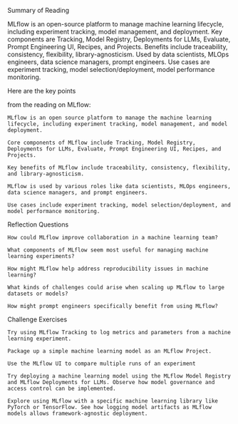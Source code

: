 Summary of Reading  

MLflow is an open-source platform to manage machine learning lifecycle, including experiment tracking, model management, and deployment. Key components are Tracking, Model Registry, Deployments for LLMs, Evaluate, Prompt Engineering UI, Recipes, and Projects. Benefits include traceability, consistency, flexibility, library-agnosticism. Used by data scientists, MLOps engineers, data science managers, prompt engineers. Use cases are experiment tracking, model selection/deployment, model performance monitoring.

Here are the key points

 from the reading on MLflow:

    MLflow is an open source platform to manage the machine learning lifecycle, including experiment tracking, model management, and model deployment. 

    Core components of MLflow include Tracking, Model Registry, Deployments for LLMs, Evaluate, Prompt Engineering UI, Recipes, and Projects.

    Key benefits of MLflow include traceability, consistency, flexibility, and library-agnosticism.

    MLflow is used by various roles like data scientists, MLOps engineers, data science managers, and prompt engineers.

    Use cases include experiment tracking, model selection/deployment, and model performance monitoring.

Reflection Questions

    How could MLflow improve collaboration in a machine learning team?

    What components of MLflow seem most useful for managing machine learning experiments?

    How might MLflow help address reproducibility issues in machine learning? 

    What kinds of challenges could arise when scaling up MLflow to large datasets or models?

    How might prompt engineers specifically benefit from using MLflow?

Challenge Exercises

    Try using MLflow Tracking to log metrics and parameters from a machine learning experiment.

    Package up a simple machine learning model as an MLflow Project. 

    Use the MLflow UI to compare multiple runs of an experiment

    Try deploying a machine learning model using the MLflow Model Registry and MLflow Deployments for LLMs. Observe how model governance and access control can be implemented.

    Explore using MLflow with a specific machine learning library like PyTorch or TensorFlow. See how logging model artifacts as MLflow models allows framework-agnostic deployment.  
